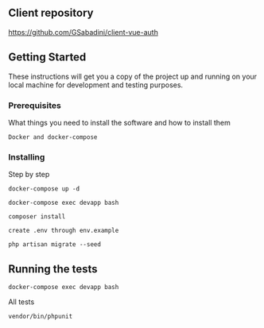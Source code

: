 
## Client repository

https://github.com/GSabadini/client-vue-auth

## Getting Started

These instructions will get you a copy of the project up and running on your local machine for development and testing purposes.

### Prerequisites

What things you need to install the software and how to install them

```
Docker and docker-compose
```

### Installing

Step by step

```
docker-compose up -d
```

```
docker-compose exec devapp bash
```

```
composer install
```

```
create .env through env.example
```

```
php artisan migrate --seed
```

## Running the tests

```
docker-compose exec devapp bash
```
All tests

```
vendor/bin/phpunit 
```

